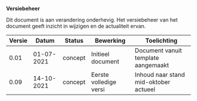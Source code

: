 **Versiebeheer**

Dit document is aan verandering onderhevig. Het versiebeheer van het document geeft inzicht in wijzigen en de actualiteit ervan.

| **Versie** | **Datum**      | **Status** | **Bewerking**                   | **Toelichting**                   |
|------------|----------------|------------|---------------------------------|-----------------------------------| 
| 0.01        | 01-07-2021     | concept    | Initieel document               | Document vanuit template aangemaakt     |
| 0.09        | 14-10-2021     | concept    | Eerste volledige versi          | Inhoud naar stand mid-oktober actueel     |
                           

